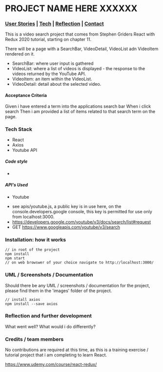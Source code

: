 # PROJECT NAME HERE XXXXXX 

### [User Stories](#user_story) | [Tech](#tech) | [Reflection](#reflection) | [Contact](#contact)

This is a video search project that comes from Stephen Griders React with Redux 2020 tutorial, starting on chapter 11.

There will be a page with a SearchBar, VideoDetail, VideoList adn VideoItem rendered on it. 

- SearchBar: where user input is gathered
- VideoList: where a list of videos is displayed - the response to the videos returned by the YouTube API.
- VideoItem: an item within the VideoList.
- VideoDetail: detail about the selected video.


#### Acceptance Criteria

Given i have entered a term into the applications search bar
When i click search
Then i am provided a list of items related to that search term on the page.

### <a name="Tech">Tech Stack</a>

* React
* Axios
* Youtube API

##### Code style

* 

##### API's Used

* Youtube
- see apis/youtube.js, a public key is in use here, on the console.developers.google console, this key is permitted for use only from localhost:3000.
- https://developers.google.com/youtube/v3/docs/search/list#request
- GET https://www.googleapis.com/youtube/v3/search

### <a name="installation">Installation: how it works</a>

```
// in root of the project
npm install
npm start
// on web browswer of your choice navigate to http://localhost:3000/
```

### <a name="screenshots"> UML / Screenshots / Documentation</a>

Should there be any UML / screenshots / documentation for the project, please find them in the 'images' folder of the 
project.

```
// install axios
npm install --save axios
```

### <a name="reflection">Reflection and further development</a>

What went well?
What would i do differently?

### Credits / team members

No contributions are required at this time, as this is a training exercise / tutorial project that i am completing to learn React.

https://www.udemy.com/course/react-redux/